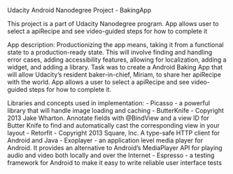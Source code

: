 Udacity Android Nanodegree Project - BakingApp

This project is a part of Udacity Nanodegree program. 
App allows user to select a apiRecipe and see video-guided steps for how to complete it

App description: 
Productionizing the app means, taking it from a functional state to a production-ready state. 
This will involve finding and handling error cases, adding accessibility features, allowing for localization, 
adding a widget, and adding a library.
Task was to create a Android Baking App that will allow Udacity’s resident baker-in-chief, Miriam, 
to share her apiRecipe with the world. App allows a user to select a apiRecipe and see video-guided steps for how to complete it.


Libraries and concepts used in implementation:
    - Picasso - a powerful library that will handle image loading and caching
    - ButterKnife - Copyright 2013 Jake Wharton. Annotate fields with @BindView and a view ID for Butter Knife 
      to find and automatically cast the corresponding view in your layout
    - Retorfit  - Copyright 2013 Square, Inc. A type-safe HTTP client for Android and Java
    - Exoplayer - an application level media player for Android. It provides an alternative to Android’s MediaPlayer API 
      for playing audio and video both locally and over the Internet
    - Espresso - a testing framework for Android to make it easy to write reliable user interface tests 
